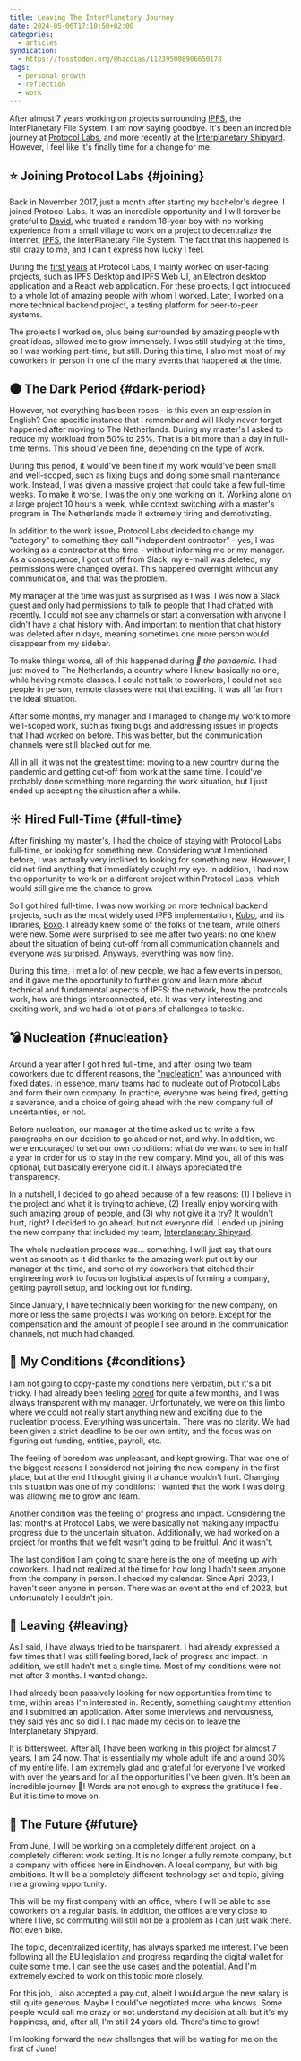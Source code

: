 ```yaml
---
title: Leaving The InterPlanetary Journey
date: 2024-05-06T17:10:50+02:00
categories:
  - articles
syndication:
  - https://fosstodon.org/@hacdias/112395008906650178
tags:
  - personal growth
  - reflection
  - work
---
```


After almost 7 years working on projects surrounding [IPFS](https://ipfs.tech/), the InterPlanetary File System, I am now saying goodbye. It's been an incredible journey at [Protocol Labs](https://protocol.ai/), and more recently at the [Interplanetary Shipyard](https://ipshipyard.com/). However, I feel like it's finally time for a change for me.

<!--more-->

## ⭐️ Joining Protocol Labs {#joining}

Back in November 2017, just a month after starting my bachelor's degree, I joined Protocol Labs. It was an incredible opportunity and I will forever be grateful to [David](https://daviddias.me/), who trusted a random 18-year boy with no working experience from a small village to work on a project to decentralize the Internet, [IPFS](https://ipfs.tech/), the InterPlanetary File System. The fact that this happened is still crazy to me, and I can't express how lucky I feel.

During the [first years](/2018/10/27/working-at-protocol-labs/) at Protocol Labs, I mainly worked on user-facing projects, such as IPFS Desktop and IPFS Web UI, an Electron desktop application and a React web application. For these projects, I got introduced to a whole lot of amazing people with whom I worked. Later, I worked on a more technical backend project, a testing platform for peer-to-peer systems.

The projects I worked on, plus being surrounded by amazing people with great ideas, allowed me to grow immensely. I was still studying at the time, so I was working part-time, but still. During this time, I also met most of my coworkers in person in one of the many events that happened at the time.

## 🌑 The Dark Period {#dark-period}

However, not everything has been roses - is this even an expression in English? One specific instance that I remember and will likely never forget happened after moving to The Netherlands. During my master's I asked to reduce my workload from 50% to 25%. That is a bit more than a day in full-time terms. This should've been fine, depending on the type of work.

During this period, it would've been fine if my work would've been small and well-scoped, such as fixing bugs and doing some small maintenance work. Instead, I was given a massive project that could take a few full-time weeks. To make it worse, I was the only one working on it. Working alone on a large project 10 hours a week, while context switching with a master's program in The Netherlands made it extremely tiring and demotivating.

In addition to the work issue, Protocol Labs decided to change my "category" to something they call "independent contractor" - yes, I was working as a contractor at the time - without informing me or my manager. As a consequence, I got cut off from Slack, my e-mail was deleted, my permissions were changed overall. This happened overnight without any communication, and that was the problem.

My manager at the time was just as surprised as I was. I was now a Slack guest and only had permissions to talk to people that I had chatted with recently. I could not see any channels or start a conversation with anyone I didn't have a chat history with. And important to mention that chat history was deleted after *n* days, meaning sometimes one more person would disappear from my sidebar.

To make things worse, all of this happened during *🦠 the pandemic*. I had just moved to The Netherlands, a country where I knew basically no one, while having remote classes. I could not talk to coworkers, I could not see people in person, remote classes were not that exciting. It was all far from the ideal situation.

After some months, my manager and I managed to change my work to more well-scoped work, such as fixing bugs and addressing issues in projects that I had worked on before. This was better, but the communication channels were still blacked out for me.

All in all, it was not the greatest time: moving to a new country during the pandemic and getting cut-off from work at the same time. I could've probably done something more regarding the work situation, but I just ended up accepting the situation after a while.

## ☀️ Hired Full-Time {#full-time}

After finishing my master's, I had the choice of staying with Protocol Labs full-time, or looking for something new. Considering what I mentioned before, I was actually very inclined to looking for something new. However, I did not find anything that immediately caught my eye. In addition, I had now the opportunity to work on a different project within Protocol Labs, which would still give me the chance to grow.

So I got hired full-time. I was now working on more technical backend projects, such as the most widely used IPFS implementation, [Kubo](https://github.com/ipfs/kubo), and its libraries, [Boxo](https://github.com/ipfs/boxo). I already knew some of the folks of the team, while others were new. Some were surprised to see me after two years: no one knew about the situation of being cut-off from all communication channels and everyone was surprised. Anyways, everything was now fine.

During this time, I met a lot of new people, we had a few events in person, and it gave me the opportunity to further grow and learn more about technical and fundamental aspects of IPFS: the network, how the protocols work, how are things interconnected, etc. It was very interesting and exciting work, and we had a lot of plans of challenges to tackle.

## 💣 Nucleation {#nucleation}

Around a year after I got hired full-time, and after losing two team coworkers due to different reasons, the ["nucleation"](https://protocol.ai/blog/pl-past-present-future/) was announced with fixed dates. In essence, many teams had to nucleate out of Protocol Labs and form their own company. In practice, everyone was being fired, getting a severance, and a choice of going ahead with the new company full of uncertainties, or not.

Before nucleation, our manager at the time asked us to write a few paragraphs on our decision to go ahead or not, and why. In addition, we were encouraged to set our own conditions: what do we want to see in half a year in order for us to stay in the new company. Mind you, all of this was optional, but basically everyone did it. I always appreciated the transparency.

In a nutshell, I decided to go ahead because of a few reasons: (1) I believe in the project and what it is trying to achieve, (2) I really enjoy working with such amazing group of people, and (3) why not give it a try? It wouldn't hurt, right? I decided to go ahead, but not everyone did. I ended up joining the new company that included my team, [Interplanetary Shipyard](https://blog.ipfs.tech/shipyard-hello-world/).

The whole nucleation process was... something. I will just say that ours went as smooth as it did thanks to the amazing work put out by our manager at the time, and some of my coworkers that ditched their engineering work to focus on logistical aspects of forming a company, getting payroll setup, and looking out for funding.

Since January, I have technically been working for the new company, on more or less the same projects I was working on before. Except for the compensation and the amount of people I see around in the communication channels, not much had changed.

## 📝 My Conditions {#conditions}

I am not going to copy-paste my conditions here verbatim, but it's a bit tricky. I had already been feeling [bored](https://randsinrepose.com/archives/bored-people-quit/) for quite a few months, and I was always transparent with my manager. Unfortunately, we were on this limbo where we could not really start anything new and exciting due to the nucleation process. Everything was uncertain. There was no clarity. We had been given a strict deadline to be our own entity, and the focus was on figuring out funding, entities, payroll, etc.

The feeling of boredom was unpleasant, and kept growing. That was one of the biggest reasons I considered not joining the new company in the first place, but at the end I thought giving it a chance wouldn't hurt. Changing this situation was one of my conditions: I wanted that the work I was doing was allowing me to grow and learn.

Another condition was the feeling of progress and impact. Considering the last months at Protocol Labs, we were basically not making any impactful progress due to the uncertain situation. Additionally, we had worked on a project for months that we felt wasn't going to be fruitful. And it wasn't.

The last condition I am going to share here is the one of meeting up with coworkers. I had not realized at the time for how long I hadn't seen anyone from the company in person. I checked my calendar. Since April 2023, I haven't seen anyone in person. There was an event at the end of 2023, but unfortunately I couldn't join.

## 🚪 Leaving {#leaving}

As I said, I have always tried to be transparent. I had already expressed a few times that I was still feeling bored, lack of progress and impact. In addition, we still hadn't met a single time. Most of my conditions were not met after 3 months. I wanted change.

I had already been passively looking for new opportunities from time to time, within areas I'm interested in. Recently, something caught my attention and I submitted an application. After some interviews and nervousness, they said yes and so did I. I had made my decision to leave the Interplanetary Shipyard.

It is bittersweet. After all, I have been working in this project for almost 7 years. I am 24 now. That is essentially my whole adult life and around 30% of my entire life. I am extremely glad and grateful for everyone I've worked with over the years and for all the opportunities I've been given. It's been an incredible journey 🚀! Words are not enough to express the gratitude I feel. But it is time to move on.

## 🔮 The Future {#future}

From June, I will be working on a completely different project, on a completely different work setting. It is no longer a fully remote company, but a company with offices here in Eindhoven. A local company, but with big ambitions. It will be a completely different technology set and topic, giving me a growing opportunity.

This will be my first company with an office, where I will be able to see coworkers on a regular basis. In addition, the offices are very close to where I live, so commuting will still not be a problem as I can just walk there. Not even bike.

The topic, decentralized identity, has always sparked me interest. I've been following all the EU legislation and progress regarding the digital wallet for quite some time. I can see the use cases and the potential. And I'm extremely excited to work on this topic more closely.

For this job, I also accepted a pay cut, albeit I would argue the new salary is still quite generous. Maybe I could've negotiated more, who knows. Some people would call me crazy or not understand my decision at all: but it's my happiness, and, after all, I'm still 24 years old. There's time to grow!

I'm looking forward the new challenges that will be waiting for me on the first of June!
